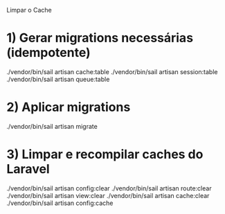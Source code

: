 Limpar o Cache

# 1) Gerar migrations necessárias (idempotente)
./vendor/bin/sail artisan cache:table
./vendor/bin/sail artisan session:table
./vendor/bin/sail artisan queue:table

# 2) Aplicar migrations
./vendor/bin/sail artisan migrate

# 3) Limpar e recompilar caches do Laravel
./vendor/bin/sail artisan config:clear
./vendor/bin/sail artisan route:clear
./vendor/bin/sail artisan view:clear
./vendor/bin/sail artisan cache:clear
./vendor/bin/sail artisan config:cache
